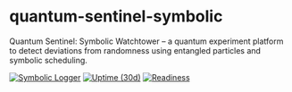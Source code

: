 # quantum-sentinel-symbolic
Quantum Sentinel: Symbolic Watchtower – a quantum experiment platform to detect deviations from randomness using entangled particles and symbolic scheduling.

[![Symbolic Logger](https://github.com/Fish-Tacos/quantum-sentinel-symbolic/actions/workflows/symbolic_logger_daily.yml/badge.svg?branch=main)](https://github.com/Fish-Tacos/quantum-sentinel-symbolic/actions/workflows/symbolic_logger_daily.yml)
[![Uptime (30d)](https://img.shields.io/endpoint?url=https://raw.githubusercontent.com/Fish-Tacos/quantum-sentinel-symbolic/main/status/uptime_shield.json)](https://github.com/Fish-Tacos/quantum-sentinel-symbolic/tree/main/status)
[![Readiness](https://github.com/Fish-Tacos/quantum-sentinel-symbolic/actions/workflows/check_readiness.yml/badge.svg?branch=main)](https://github.com/Fish-Tacos/quantum-sentinel-symbolic/actions/workflows/check_readiness.yml)
